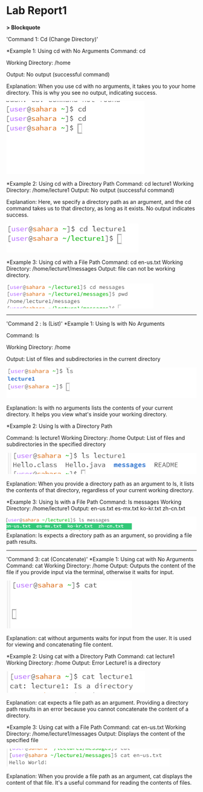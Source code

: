 # Lab Report1
**> Blockquote**

'Command 1: Cd (Change Directory)'

*Example 1: Using cd with No Arguments
Command: cd

Working Directory: /home

Output: No output (successful command)

Explanation: When you use cd with no arguments, it takes you to your home directory. This is why you see no output, indicating success.

![Image](cd.png)

*Example 2: Using cd with a Directory Path
Command: cd lecture1
Working Directory: /home/lecture1
Output: No output (successful command)

Explanation: Here, we specify a directory path as an argument, and the cd command takes us to that directory, as long as it exists. No output indicates success.

![Image](cdargument.png)

*Example 3: Using cd with a File Path
Command: cd en-us.txt
Working Directory: /home/lecture1/messages
Output: file can not be working directory.

![Image](cdfile.png)

---

'Command 2 : ls (List)'
*Example 1: Using ls with No Arguments

Command: ls

Working Directory: /home

Output: List of files and subdirectories in the current directory

![Image](ls.png)

Explanation: ls with no arguments lists the contents of your current directory. It helps you view what's inside your working directory.

*Example 2: Using ls with a Directory Path

Command: ls lecture1
Working Directory: /home
Output: List of files and subdirectories in the specified directory

![Image](lsargu.png)

Explanation: When you provide a directory path as an argument to ls, it lists the contents of that directory, regardless of your current working directory.

*Example 3: Using ls with a File Path
Command: ls messages
Working Directory: /home/lecture1
Output: en-us.txt  es-mx.txt  ko-kr.txt  zh-cn.txt

![Image](lsfilee.png)
Explanation: ls expects a directory path as an argument, so providing a file path results.

---

'Command 3: cat (Concatenate)'
*Example 1: Using cat with No Arguments
Command: cat
Working Directory: /home
Output: Outputs the content of the file if you provide input via the terminal, otherwise it waits for input.

![Image](cat.png)

Explanation: cat without arguments waits for input from the user. It is used for viewing and concatenating file content.

*Example 2: Using cat with a Directory Path
Command: cat lecture1
Working Directory: /home
Output: Error Lecture1 is a directory

![Image](catargu.png)

Explanation: cat expects a file path as an argument. Providing a directory path results in an error because you cannot concatenate the content of a directory.

*Example 3: Using cat with a File Path
Command: cat en-us.txt
Working Directory: /home/lecture1/messages
Output: Displays the content of the specified file

![Image](catfile2.png)

Explanation: When you provide a file path as an argument, cat displays the content of that file. It's a useful command for reading the contents of files.

